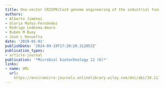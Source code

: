 ```yaml
---
title: One‐vector CRISPR/Cas9 genome engineering of the industrial fungus Ashbya gossypii
authors:
- Alberto Jiménez
- Gloria Muñoz‐Fernández
- Rodrigo Ledesma‐Amaro
- Rubén M Buey
- José L Revuelta
date: '2019-01-01'
publishDate: '2024-09-19T17:20:20.312053Z'
publication_types:
- article-journal
publication: '*Microbial biotechnology 12 (6)*'
links:
- name: URL
  url: 
    https://enviromicro-journals.onlinelibrary.wiley.com/doi/abs/10.1111/1751-7915.13425
---
```


